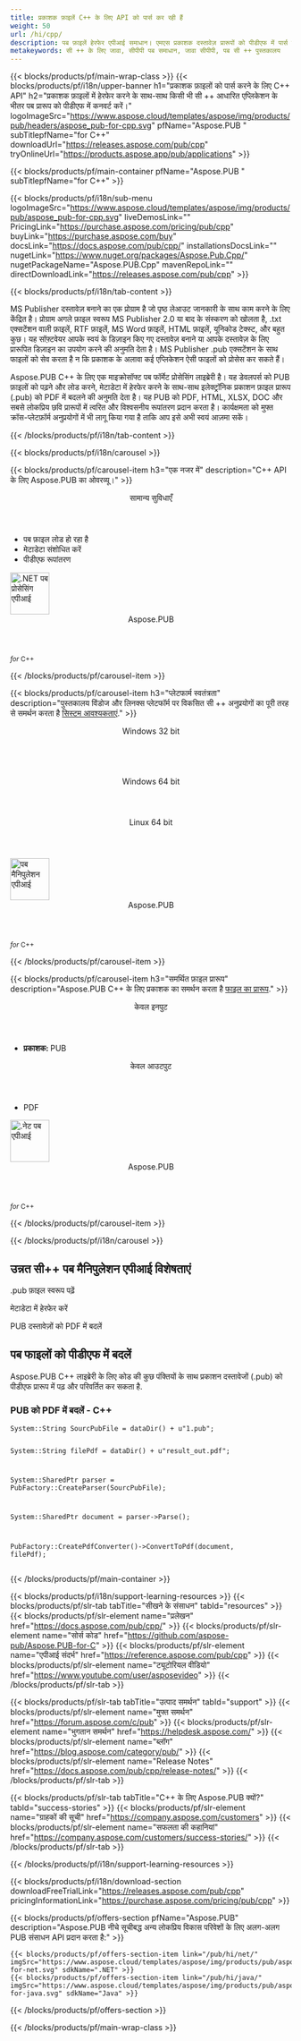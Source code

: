 ```yaml
---
title: प्रकाशक फ़ाइलें C++ के लिए API को पार्स कर रही हैं
weight: 50
url: /hi/cpp/ 
description: पब फ़ाइलें हेरफेर एपीआई समाधान। एमएस प्रकाशक दस्तावेज़ प्रारूपों को पीडीएफ में पार्स करने, संसाधित करने और कनवर्ट करने के लिए सी ++ लाइब्रेरी. 
metakeywords: सी ++ के लिए जावा, सीपीपी पब समाधान, जावा सीपीपी, पब सी ++ पुस्तकालय
---
```


{{< blocks/products/pf/main-wrap-class >}}
{{< blocks/products/pf/i18n/upper-banner h1="प्रकाशक फ़ाइलों को पार्स करने के लिए C++ API" h2="प्रकाशक फ़ाइलों में हेरफेर करने के साथ-साथ किसी भी सी ++ आधारित एप्लिकेशन के भीतर पब प्रारूप को पीडीएफ में कनवर्ट करें।" logoImageSrc="https://www.aspose.cloud/templates/aspose/img/products/pub/headers/aspose_pub-for-cpp.svg" pfName="Aspose.PUB " subTitlepfName="for C++" downloadUrl="https://releases.aspose.com/pub/cpp" tryOnlineUrl="https://products.aspose.app/pub/applications" >}}

{{< blocks/products/pf/main-container pfName="Aspose.PUB " subTitlepfName="for C++" >}}

{{< blocks/products/pf/i18n/sub-menu logoImageSrc="https://www.aspose.cloud/templates/aspose/img/products/pub/aspose_pub-for-cpp.svg" liveDemosLink="" PricingLink="https://purchase.aspose.com/pricing/pub/cpp" buyLink="https://purchase.aspose.com/buy" docsLink="https://docs.aspose.com/pub/cpp/" installationsDocsLink="" nugetLink="https://www.nuget.org/packages/Aspose.Pub.Cpp/" nugetPackageName="Aspose.PUB.Cpp" mavenRepoLink="" directDownloadLink="https://releases.aspose.com/pub/cpp" >}}

{{< blocks/products/pf/i18n/tab-content >}}
<p>
MS Publisher दस्तावेज़ बनाने का एक प्रोग्राम है जो पृष्ठ लेआउट जानकारी के साथ काम करने के लिए केंद्रित है। प्रोग्राम अगले फ़ाइल स्वरूप MS Publisher 2.0 या बाद के संस्करण को खोलता है, .txt एक्सटेंशन वाली फ़ाइलें, RTF फ़ाइलें, MS Word फ़ाइलें, HTML फ़ाइलें, यूनिकोड टेक्स्ट, और बहुत कुछ। यह सॉफ़्टवेयर आपके स्वयं के डिज़ाइन किए गए दस्तावेज़ बनाने या आपके दस्तावेज़ के लिए प्रारूपित डिज़ाइन का उपयोग करने की अनुमति देता है।
MS Publisher .pub एक्सटेंशन के साथ फाइलों को सेव करता है न कि प्रकाशक के अलावा कई एप्लिकेशन ऐसी फाइलों को प्रोसेस कर सकते हैं। 
</p>
<p>
 Aspose.PUB C++ के लिए एक माइक्रोसॉफ्ट पब फॉर्मेट प्रोसेसिंग लाइब्रेरी है। यह डेवलपर्स को PUB फ़ाइलों को पढ़ने और लोड करने, मेटाडेटा में हेरफेर करने के साथ-साथ इलेक्ट्रॉनिक प्रकाशन फ़ाइल प्रारूप (.pub) को PDF में बदलने की अनुमति देता है। यह PUB को PDF, HTML, XLSX, DOC और सबसे लोकप्रिय छवि प्रारूपों में त्वरित और विश्वसनीय रूपांतरण प्रदान करता है। कार्यक्षमता को मुफ्त क्रॉस-प्लेटफ़ॉर्म अनुप्रयोगों में भी लागू किया गया है ताकि आप इसे अभी स्वयं आज़मा सकें।
</p>

{{< /blocks/products/pf/i18n/tab-content >}}

<!--Diagrams Start-->
{{< blocks/products/pf/i18n/carousel >}}

{{< blocks/products/pf/carousel-item h3="एक नजर में" description="C++ API के लिए Aspose.PUB का ओवरव्यू।" >}}
<div class="diagram1 d1-cplus">
 <div class="d1-row">
  <div class="d1-col d1-left">
   <!--<header><i class="fa fa-bars"> </i>Features</header>

<ul>

<li>लोड हो रहा है</li>

<li>परिवर्तन</li>

</ul>-->
  </div>
  <!--/left-->
  <div class="d1-col d1-right">
   <header>
    <i class="fa fa-cogs">
    </i>
    सामान्य सुविधाएँ
   </header>
   <ul>
    <li>
     पब फ़ाइल लोड हो रहा है
    </li>
    <li>
     मेटाडेटा संशोधित करें
    </li>
    <li>
     पीडीएफ रूपांतरण
    </li>
   </ul>
  </div>
  <!--/right-->
 </div>
 <!--/row-->
 <div class="d1-logo">
  <img width="70" height="75" alt=".NET पब प्रोसेसिंग एपीआई" src="https://www.aspose.cloud/templates/aspose/img/products/pub/aspose_pub-for-cpp.svg"/>
  <header>
   Aspose.PUB
  </header>
  <footer>
   <small>
    <em>
     for
    </em>
    C++
   </small>
  </footer>
 </div>
 <!--/logo-->
</div>

{{< /blocks/products/pf/carousel-item >}}

{{< blocks/products/pf/carousel-item h3="प्लेटफार्म स्वतंत्रता" description="पुस्तकालय विंडोज और लिनक्स प्लेटफॉर्म पर विकसित सी ++ अनुप्रयोगों का पूरी तरह से समर्थन करता है [सिस्टम आवश्यकताएं](https://docs.aspose.com/pub/net/system-requirements/)." >}}
<div class="diagram1 d1-cplus">
 <div class="d1-row">
  <div class="d1-col d1-left">
   <header>
    <i class="fa fa-cubes">
    </i>
    Windows 32 bit
   </header>
   <br/>
   <header>
    <i class="fa fa-cubes">
    </i>
    Windows 64 bit
   </header>
  </div>
  <!--/left-->
  <div class="d1-col d1-right">
   <header>
    <i class="fa fa-cubes">
    </i>
    Linux 64 bit
   </header>
  </div>
  <!--/right-->
 </div>
 <!--/row-->
 <div class="d1-logo">
  <img width="70" height="75" alt="पब मैनिपुलेशन एपीआई" src="https://www.aspose.cloud/templates/aspose/img/products/pub/aspose_pub-for-cpp.svg"/>
  <header>
   Aspose.PUB
  </header>
  <footer>
   <small>
    <em>
     for
    </em>
    C++
   </small>
  </footer>
 </div>
 <!--/logo-->
</div>

{{< /blocks/products/pf/carousel-item >}}

{{< blocks/products/pf/carousel-item h3="समर्थित फ़ाइल प्रारूप" description="Aspose.PUB C++ के लिए प्रकाशक का समर्थन करता है [फाइल का प्रारूप](https://docs.aspose.com/pub/cpp/supported-file-formats/)." >}}
<div class="diagram1 d2 d1-cplus">
 <div class="d1-row">
  <div class="d1-col d1-left">
   <header>
    <i class="fa fa-long-arrow-down">
    </i>
    केवल इनपुट
   </header>
   <ul>
    <li>
     <b>
      प्रकाशक:
     </b>
     PUB
    </li>
   </ul>
  </div>
  <!--/left-->
  <div class="d1-col d1-right">
   <header>
    <i class="fa fa-mail-forward">
    </i>
    केवल आउटपुट
   </header>
   <ul>
    <li>
     PDF
    </li>
   </ul>
  </div>
  <!--/right-->
 </div>
 <!--/row-->
 <div class="d1-logo">
  <img width="70" height="75" alt=".नेट पब एपीआई" src="https://www.aspose.cloud/templates/aspose/img/products/pub/aspose_pub-for-cpp.svg"/>
  <header>
   Aspose.PUB
  </header>
  <footer>
   <small>
    <em>
     for
    </em>
    C++
   </small>
  </footer>
 </div>
 <!--/logo-->
</div>

{{< /blocks/products/pf/carousel-item >}}

{{< /blocks/products/pf/i18n/carousel >}}
<!--Diagrams End-->

<!--Feature-section Start-->
<div class="container-fluid features-section bg-gray singleproduct">
 <a class="anchor" id="features" name="features">
 </a>
 <div class="row">
  <div class="container">
   <h2 class="pr-ft">
    उन्नत सी++ पब मैनिपुलेशन एपीआई विशेषताएं
   </h2>
   <p>
   </p>
   <div class="col-lg-4">
    <em class="fa fa-columns ico-blue fa-2x col-lg-2">
    </em>
    <p class="col-lg-10">
     .pub फ़ाइल स्वरूप पढ़ें
    </p>
   </div>
   <div class="col-lg-4">
    <em class="fa fa-pencil-square-o ico-blue fa-2x col-lg-2">
    </em>
    <p class="col-lg-10">
     मेटाडेटा में हेरफेर करें
    </p>
   </div>
   <div class="col-lg-4">
    <em class="fa fa-repeat ico-blue fa-2x col-lg-2">
    </em>
    <p class="col-lg-10">
     PUB दस्तावेज़ों को PDF में बदलें
    </p>
   </div>
   <!--

<div class="col-lg-4"><em class="fa fa-cogs ico-blue fa-2x col-lg-2"> </em>

<p class="col-lg-10">Manage Opacity of Layers & Flatten Layers</p>

</div>-->
   <!--<div class="col-lg-12">

<h2 class="h2title">Latest PUB API Features</h2>

<p>Aspose.PUB for .NET API continuously adding more features to make it powerful. Here is list of few picks from the latest ones added.</p>

<ul>

<li>Support of Fill layers. Pattern, Color and Gradient fill</li>

<li>Support of GdFlResource, VmskResource, PtFlResource and VsmsResource</li>

<li>Load JPEG/PNG/etc image files to PsdImage without direct loading</li>

<li>Support of Layer Vector Masks and Text Layer Custom FlipRotate</li>

<li>Rendering of Stroke effect with Color Fill for export</li>

</ul>

</div>-->
   <div class="col-lg-12">
    <h2 class="h2title">
     पब फाइलों को पीडीएफ में बदलें
    </h2>
    <p>
     Aspose.PUB C++ लाइब्रेरी के लिए कोड की कुछ पंक्तियों के साथ प्रकाशन दस्तावेजों (.pub) को पीडीएफ प्रारूप में पढ़ और परिवर्तित कर सकता है.
    </p>
    <div class="codeblock" id="code">
     <h3>
      PUB को PDF में बदलें - C++
     </h3>
     <pre><code class="cs">System::String SourcPubFile = dataDir() + u"1.pub";

System::String filePdf = dataDir() + u"result_out.pdf";

System::SharedPtr parser = PubFactory::CreateParser(SourcPubFile);

System::SharedPtr document = parser-&gt;Parse();

PubFactory::CreatePdfConverter()-&gt;ConvertToPdf(document, filePdf);</code></pre>
    </div>
   </div>
   <!--<div class="col-lg-12">

<h2 class="h2title">Access & Manipulate PUB Layers</h2>

<p>Aspose.PUB for .NET lets you access layers of a PUB with the ability to draw on it with either image or text. You can merge layers, update text on layers, set effects or export layer as an image. You may also use PUB .NET API to detect flattened PUB files or create thumbnails.</p>

</div>-->
   <!--<div class="col-lg-12">

<h2 class="h2title">Read or Create PUB Files</h2>

<p>Aspose.PUB for .NET not only supports loading PSD & PSB file formats for manipulation & conversion but it also provides the capability to create PUB & PSB files from scratch. .NET developers can use the API to automate scenarios that may help them on their way.</p>

<div id="code" class="codeblock">

<h3>Create PUB from scratch - C#</h3>

<pre><code class="cs">using (var PUB = Aspose.PSD.Image.Create(new Aspose.PSD.ImageOptions.PsdOptions()

{

    Source = new Aspose.PSD.Sources.FileCreateSource(dir + "output.psd", false),

    ColorMode = Aspose.PSD.FileFormats.Psd.ColorModes.Rgb,

    CompressionMethod = Aspose.PSD.FileFormats.Psd.CompressionMethod.RLE,

    Version = 4

}, 400, 400))

{

    // draw some graphics over the newly created PSD

    var graphics = new Aspose.PSD.Graphics(psd);

    graphics.Clear(Aspose.PSD.Color.White);

    graphics.DrawEllipse(new Aspose.PSD.Pen(Aspose.PSD.Color.Red, 6), new Aspose.PSD.Rectangle(0, 0, 400, 400));

    psd.Save();

}</code></pre>

</div>

</div>-->
   <!--<div class="col-lg-12">

<h2 class="h2title">Various Imaging Filters</h2>

<p>Aspose.PUB for .NET provides the core imaging features such as color adjustment via its class libraries. Developers can easily adjust brightness, contrast or gamma on raster image loaded by the API. Furthermore, developers can dynamically dither or blur images as well as use popular filters including Median, Gauss Wiener, Motion Wiener and Bradley Threshold.</p>

</div>-->
  </div>
 </div>
</div>
<!--Feature-section End-->

{{< /blocks/products/pf/main-container >}}


{{< blocks/products/pf/i18n/support-learning-resources >}}
{{< blocks/products/pf/slr-tab tabTitle="सीखने के संसाधन" tabId="resources" >}}
{{< blocks/products/pf/slr-element name="प्रलेखन" href="https://docs.aspose.com/pub/cpp/" >}}
{{< blocks/products/pf/slr-element name="सोर्स कोड" href="https://github.com/aspose-pub/Aspose.PUB-for-C" >}}
{{< blocks/products/pf/slr-element name="एपीआई संदर्भ" href="https://reference.aspose.com/pub/cpp" >}}
{{< blocks/products/pf/slr-element name="ट्यूटोरियल वीडियो" href="https://www.youtube.com/user/asposevideo" >}}
{{< /blocks/products/pf/slr-tab >}}

{{< blocks/products/pf/slr-tab tabTitle="उत्पाद समर्थन" tabId="support" >}}
{{< blocks/products/pf/slr-element name="मुफ्त समर्थन" href="https://forum.aspose.com/c/pub" >}}
{{< blocks/products/pf/slr-element name="भुगतान समर्थन" href="https://helpdesk.aspose.com/" >}}
{{< blocks/products/pf/slr-element name="ब्लॉग" href="https://blog.aspose.com/category/pub/" >}}
{{< blocks/products/pf/slr-element name="Release Notes" href="https://docs.aspose.com/pub/cpp/release-notes/" >}}
{{< /blocks/products/pf/slr-tab >}}

{{< blocks/products/pf/slr-tab tabTitle="C++ के लिए Aspose.PUB क्यों?" tabId="success-stories" >}}
{{< blocks/products/pf/slr-element name="ग्राहकों की सूची" href="https://company.aspose.com/customers" >}}
{{< blocks/products/pf/slr-element name="सफलता की कहानियां" href="https://company.aspose.com/customers/success-stories/" >}}
{{< /blocks/products/pf/slr-tab >}}

{{< /blocks/products/pf/i18n/support-learning-resources >}}

{{< blocks/products/pf/i18n/download-section downloadFreeTrialLink="https://releases.aspose.com/pub/cpp" pricingInformationLink="https://purchase.aspose.com/pricing/pub/cpp" >}}

{{< blocks/products/pf/offers-section pfName="Aspose.PUB" description="Aspose.PUB नीचे सूचीबद्ध अन्य लोकप्रिय विकास परिवेशों के लिए अलग-अलग PUB संसाधन API प्रदान करता है:" >}}

    {{< blocks/products/pf/offers-section-item link="/pub/hi/net/" imgSrc="https://www.aspose.cloud/templates/aspose/img/products/pub/aspose_pub-for-net.svg" sdkName=".NET" >}}
    {{< blocks/products/pf/offers-section-item link="/pub/hi/java/" imgSrc="https://www.aspose.cloud/templates/aspose/img/products/pub/aspose_pub-for-java.svg" sdkName="Java" >}}

{{< /blocks/products/pf/offers-section >}}

{{< /blocks/products/pf/main-wrap-class >}}
